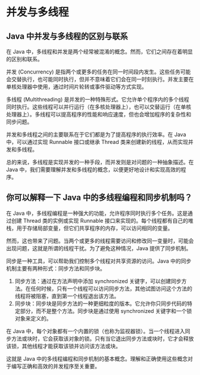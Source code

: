 # 并发与多线程

## Java 中并发与多线程的区别与联系

在 Java 中，多线程和并发是两个经常被混淆的概念。然而，它们之间存在着明显的区别和联系。

并发 (Concurrency) 是指两个或更多的任务在同一时间段内发生。这些任务可能会交替执行，也可能同时执行，但并不意味着它们会在同一时刻执行。并发主要在单核处理器中使用，通过时间片轮转或事件驱动等方式实现。

多线程 (Multithreading) 是并发的一种特殊形式。它允许单个程序内的多个线程同时执行。这些线程可以并行运行（在多核处理器上），也可以交替运行（在单核处理器上）。多线程可以提高程序的性能和响应速度，但也会增加程序的复杂性和同步问题。

并发和多线程之间的主要联系在于它们都是为了提高程序的执行效率。在 Java 中，可以通过实现 Runnable 接口或继承 Thread 类来创建新的线程，从而实现并发和多线程。

总的来说，多线程是实现并发的一种手段，而并发则是对问题的一种抽象描述。在 Java 中，我们需要理解并发和多线程的概念，以便更好地设计和实现高效的程序。

## 你可以解释一下 Java 中的多线程编程和同步机制吗？

在 Java 中，多线程编程是一种强大的功能，允许程序同时执行多个任务。这是通过创建 Thread 类的实例或实现 Runnable 接口来实现的。每个线程都有自己的堆栈，用于存储局部变量，但它们共享程序的内存，可以访问相同的变量。

然而，这也带来了问题。当两个或更多的线程需要访问和修改同一变量时，可能会出现问题，这就是所谓的线程干扰。为了避免这种情况，Java 提供了同步机制。

同步是一种工具，可以帮助我们控制多个线程对共享资源的访问。Java 中的同步机制主要有两种形式：同步方法和同步块。

1. 同步方法：通过在方法声明中添加 synchronized 关键字，可以创建同步方法。在任何时候，只有一个线程可以访问同步方法，其他试图访问这个方法的线程将被阻塞，直到第一个线程退出该方法。
2. 同步块：同步块是同步方法的一种更细粒度的版本。它允许你只同步代码的特定部分，而不是整个方法。同步块是通过使用 synchronized 关键字和一个锁对象来定义的。

在 Java 中，每个对象都有一个内置的锁（也称为监视器锁）。当一个线程进入同步方法或块时，它会获取该对象的锁。只有当它退出同步方法或块时，它才会释放该锁，其他线程才能获取该锁并访问该方法或块。

这就是 Java 中的多线程编程和同步机制的基本概念。理解和正确使用这些概念对于编写正确和高效的并发程序至关重要。
